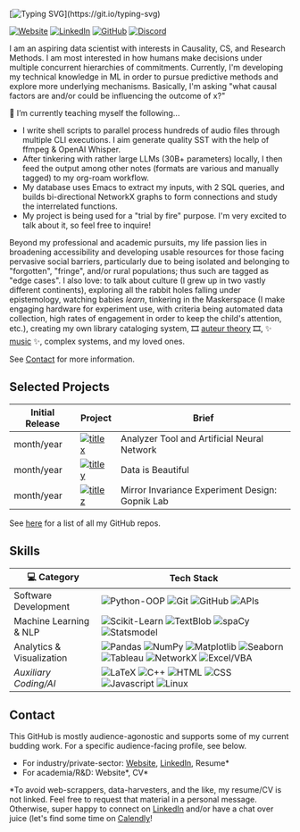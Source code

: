 [![Typing SVG](https://readme-typing-svg.demolab.com?font=Fira+Code&duration=1000&pause=1000&vCenter=true&width=435&lines=April+Mariko+Salazar;Seasoned+Fintech+Professional...;...Turned+Data+Science+Student!;Current:+Cog+Dev+Research;Past:+pre-regulation+Crypto;>>+One+of+the+first+hires+at+Ripple;>>+One+of+the+first+hires+at+Affirm;Now+going+after+what+I+🤍.;Pleased+to+meet+you!)](https://git.io/typing-svg)

[![Website](https://img.shields.io/badge/website-343434?style=for-the-badge&logo=About.me&logoColor=white)](https://aprilmarikosalazar.github.io/)
[![LinkedIn](https://img.shields.io/badge/linkedin-%230077B5.svg?&style=for-the-badge&logo=linkedin&logoColor=white)](https://www.linkedin.com/in/aprilms/)
[![GitHub](https://img.shields.io/badge/-Github-333?style=for-the-badge&logo=GitHub&logoColor=white)](https://github.com/aprilmarikosalazar)
[![Discord](https://img.shields.io/badge/Discord-7289DA?style=for-the-badge&logo=discord&logoColor=white)](https://discordapp.com/users/745449345737949194)

I am an aspiring data scientist with interests in Causality, CS, and Research Methods.
I am most interested in how humans make decisions under multiple concurrent hierarchies of commitments. Currently, I'm developing my technical knowledge in ML in order to pursue predictive methods and explore more underlying mechanisms. Basically, I'm asking "what causal factors are and/or could be influencing the outcome of x?"

🌱 I’m currently teaching myself the following...
- I write shell scripts to parallel process hundreds of audio files through multiple CLI executions. I aim generate quality SST with the help of ffmpeg & OpenAI Whisper.
- After tinkering with rather large LLMs (30B+ parameters) locally, I then feed the output among other notes (formats are various and manually tagged) to my org-roam workflow.
- My database uses Emacs to extract my inputs, with 2 SQL queries, and builds bi-directional NetworkX graphs to form connections and study the interrelated functions.
- My project is being used for a "trial by fire" purpose. I'm very excited to talk about it, so feel free to inquire!
  
Beyond my professional and academic pursuits, my life passion lies in broadening accessibility and developing usable resources for those facing pervasive social barriers, particularly due to being isolated and belonging to "forgotten", "fringe", and/or rural populations; thus such are tagged as "edge cases".
I also love: to talk about culture (I grew up in two vastly different continents), exploring all the rabbit holes falling under epistemology, watching babies *learn*, tinkering in the Maskerspace (I make engaging hardware for experiment use, with criteria being automated data collection, high rates of engagement in order to keep the child's attention, etc.), creating my own library cataloging system, 🎞️ [auteur theory](https://mubi.com/en/users/10661269/lists) 🎞️, ✨ [music](https://open.spotify.com/user/123380108) ✨, complex systems, and my loved ones.

See [Contact](#contact) for more information.

## Selected Projects

| **Initial Release** | **Project** | **Brief**
| - | - | - 
| month/year | [![title x](https://img.shields.io/badge/x--x--x-black?logo=github&logoColor=white)](https://github.com/aprilmarikosalazar/PyProg) | Analyzer Tool and Artificial Neural Network
| month/year | [![title y](https://img.shields.io/badge/y--y--y-black?logo=github&logoColor=white)](https://github.com/aprilmarikosalazar/dataisbeautiful) | Data is Beautiful
| month/year | [![title z](https://img.shields.io/badge/z--z--z-black?logo=github&logoColor=white)](https://github.com/aprilmarikosalazar/gopnik-lab-mi-task) | Mirror Invariance Experiment Design: Gopnik Lab

See [here](https://github.com/aprilmarikosalazar/my-directory) for a list of all my GitHub repos.

## Skills

| 💻 **Category** | **Tech Stack**
| - | -
| Software Development |![Python-OOP](https://img.shields.io/badge/Python-OOP-blue?logo=python&logoColor=white) ![Git](https://img.shields.io/badge/Git-black?logo=git&logoColor=white) ![GitHub](https://img.shields.io/badge/GitHub-black?logo=github&logoColor=white) ![APIs](https://img.shields.io/badge/APIs-black?logoColor=white)
| Machine Learning & NLP | ![Scikit-Learn](https://img.shields.io/badge/Scikit--Learn-orange?logo=scikitlearn&logoColor=white) ![TextBlob](https://img.shields.io/badge/TextBlob-black?logo=TextBlob&logoColor=white) ![spaCy](https://img.shields.io/badge/spaCy-blue?logo=spacy&logoColor=white) ![Statsmodel](https://img.shields.io/badge/Statsmodel-darkgreen?logo=statsmodel&logoColor=white)
| Analytics & Visualization | ![Pandas](https://img.shields.io/badge/Pandas-black?logo=pandas&logoColor=white) ![NumPy](https://img.shields.io/badge/NumPy-blue?logo=numpy&logoColor=white) ![Matplotlib](https://img.shields.io/badge/Matplotlib-black?logo=matplotlib&logoColor=white) ![Seaborn](https://img.shields.io/badge/Seaborn-blue?logo=seaborn&logoColor=white) ![Tableau](https://img.shields.io/badge/Tableau-white?logo=tableau&logoColor=black) ![NetworkX](https://img.shields.io/badge/NetworkX-orange?logo=NetworkX&logoColor=white) ![Excel/VBA](https://img.shields.io/badge/Excel%2FVBA-darkgreen?logo=microsoftexcel&logoColor=white) 
| *Auxiliary Coding/AI* | ![LaTeX](https://img.shields.io/badge/LaTeX-teal?logo=LaTeX&logoColor=white) ![C++](https://img.shields.io/badge/C%2B%2B-blue?logo=cplusplus&logoColor=white) ![HTML](https://img.shields.io/badge/HTML-darkgreen?logo=html5&logoColor=white) ![CSS](https://img.shields.io/badge/CSS-darkgreen?logo=css3&logoColor=white) ![Javascript](https://img.shields.io/badge/JavaScript-gold?logo=javascript&logoColor=black) ![Linux](https://img.shields.io/badge/Linux-black?logo=linux&logoColor=white)

## Contact

This GitHub is mostly audience-agonostic and supports some of my current budding work. For a specific audience-facing profile, see below.
- For industry/private-sector: [Website](https://aprilmarikosalazar.github.io/), [LinkedIn](https://www.linkedin.com/in/aprilms/), Resume*
- For academia/R&D: Website*, CV*

*To avoid web-scrappers, data-harvesters, and the like, my resume/CV is not linked. Feel free to request that material in a personal message. Otherwise, super happy to connect on [LinkedIn](https://www.linkedin.com/in/aprilms/) and/or have a chat over juice (let's find some time on [Calendly](https://calendly.com/aprilms)!
